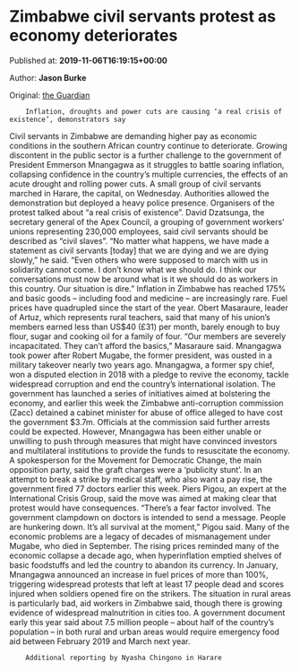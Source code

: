 
# Zimbabwe civil servants protest as economy deteriorates

Published at: **2019-11-06T16:19:15+00:00**

Author: **Jason Burke**

Original: [the Guardian](https://www.theguardian.com/world/2019/nov/06/zimbabwe-civil-servants-protest-as-economy-deteriorates)


        Inflation, droughts and power cuts are causing ‘a real crisis of existence’, demonstrators say
      
Civil servants in Zimbabwe are demanding higher pay as economic conditions in the southern African country continue to deteriorate.
Growing discontent in the public sector is a further challenge to the government of President Emmerson Mnangagwa as it struggles to battle soaring inflation, collapsing confidence in the country’s multiple currencies, the effects of an acute drought and rolling power cuts.
A small group of civil servants marched in Harare, the capital, on Wednesday. Authorities allowed the demonstration but deployed a heavy police presence.
Organisers of the protest talked about “a real crisis of existence”.
David Dzatsunga, the secretary general of the Apex Council, a grouping of government workers’ unions representing 230,000 employees, said civil servants should be described as “civil slaves”.
“No matter what happens, we have made a statement as civil servants [today] that we are dying and we are dying slowly,” he said. “Even others who were supposed to march with us in solidarity cannot come. I don’t know what we should do. I think our conversations must now be around what is it we should do as workers in this country. Our situation is dire.”
Inflation in Zimbabwe has reached 175% and basic goods – including food and medicine – are increasingly rare. Fuel prices have quadrupled since the start of the year.
Obert Masaraure, leader of Artuz, which represents rural teachers, said that many of his union’s members earned less than US$40 (£31) per month, barely enough to buy flour, sugar and cooking oil for a family of four.
“Our members are severely incapacitated. They can’t afford the basics,” Masaraure said.
Mnangagwa took power after Robert Mugabe, the former president, was ousted in a military takeover nearly two years ago.
Mnangagwa, a former spy chief, won a disputed election in 2018 with a pledge to revive the economy, tackle widespread corruption and end the country’s international isolation.
The government has launched a series of initiatives aimed at bolstering the economy, and earlier this week the Zimbabwe anti-corruption commission (Zacc) detained a cabinet minister for abuse of office alleged to have cost the government $3.7m. Officials at the commission said further arrests could be expected.
However, Mnangagwa has been either unable or unwilling to push through measures that might have convinced investors and multilateral institutions to provide the funds to resuscitate the economy.
A spokesperson for the Movement for Democratic Change, the main opposition party, said the graft charges were a ‘publicity stunt’.
In an attempt to break a strike by medical staff, who also want a pay rise, the government fired 77 doctors earlier this week.
Piers Pigou, an expert at the International Crisis Group, said the move was aimed at making clear that protest would have consequences.
“There’s a fear factor involved. The government clampdown on doctors is intended to send a message. People are hunkering down. It’s all survival at the moment,” Pigou said.
Many of the economic problems are a legacy of decades of mismanagement under Mugabe, who died in September.
The rising prices reminded many of the economic collapse a decade ago, when hyperinflation emptied shelves of basic foodstuffs and led the country to abandon its currency.
In January, Mnangagwa announced an increase in fuel prices of more than 100%, triggering widespread protests that left at least 17 people dead and scores injured when soldiers opened fire on the strikers.
The situation in rural areas is particularly bad, aid workers in Zimbabwe said, though there is growing evidence of widespread malnutrition in cities too.
A government document early this year said about 7.5 million people – about half of the country’s population – in both rural and urban areas would require emergency food aid between February 2019 and March next year.

        Additional reporting by Nyasha Chingono in Harare
      
